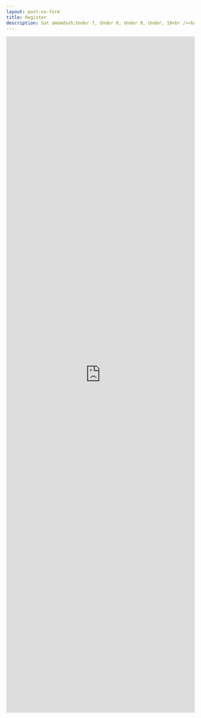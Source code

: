 ```yaml
---
layout: post-no-form
title: Register
description: Sat am&mdash;Under 7, Under 8, Under 9, Under, 10<br /><br />Sat pm&mdash;Under 11, Under 12, Under 13, Under 14<br /><br />Sun am&mdash;Under 15, Under 18, Men, Vets<br /><br />Sun pm&mdash;Under 12 girls, Under 13 girls, Ladies 16+<br /><br />£35 per team
---
```


<iframe src="https://docs.google.com/forms/d/e/1FAIpQLScrVUNoIFLF1fpfdeKTMQO2raqvNuJvrFze8K0wF8kUcuCwqg/viewform?usp=sf_link" width="100%" height="1808" frameborder="0" marginheight="0" marginwidth="0">Loading…</iframe>

